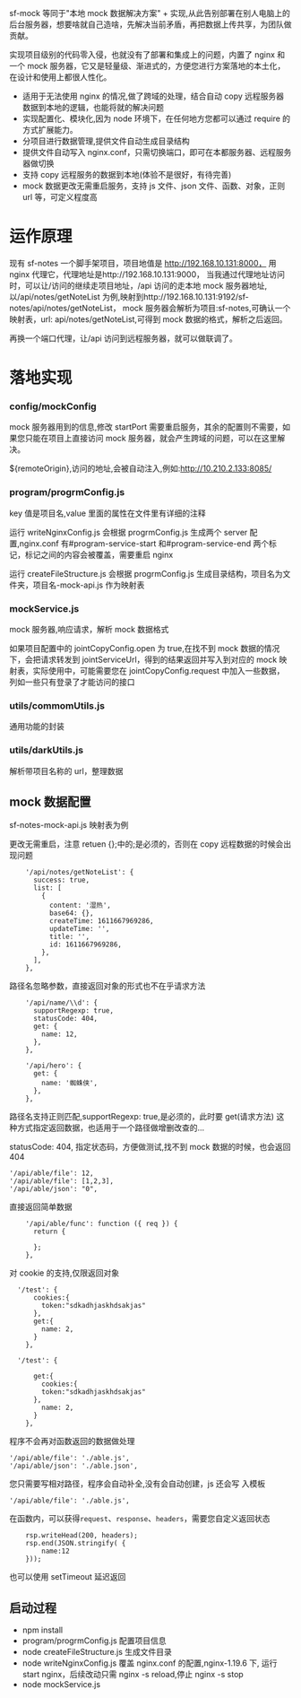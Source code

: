sf-mock 等同于"本地 mock 数据解决方案" + 实现,从此告别部署在别人电脑上的后台服务器，想要啥就自己造啥，先解决当前矛盾，再把数据上传共享，为团队做贡献。

实现项目级别的代码零入侵，也就没有了部署和集成上的问题，内置了 nginx 和一个 mock 服务器，它又是轻量级、渐进式的，方便您进行方案落地的本土化，在设计和使用上都很人性化。

- 适用于无法使用 nginx 的情况,做了跨域的处理，结合自动 copy 远程服务器数据到本地的逻辑，也能将就的解决问题
- 实现配置化、模块化,因为 node 环境下，在任何地方您都可以通过 require 的方式扩展能力。
- 分项目进行数据管理,提供文件自动生成目录结构
- 提供文件自动写入 nginx.conf，只需切换端口，即可在本都服务器、远程服务器做切换
- 支持 copy 远程服务的数据到本地(体验不是很好，有待完善)
- mock 数据更改无需重启服务，支持 js 文件、json 文件、函数、对象，正则 url 等，可定义程度高

# 运作原理

现有 sf-notes 一个脚手架项目，项目地值是 http://192.168.10.131:8000， 用 nginx 代理它，代理地址是http://192.168.10.131:9000， 当我通过代理地址访问时，可以让/访问的继续走项目地址，/api 访问的走本地 mock 服务器地址,以/api/notes/getNoteList 为例,映射到http://192.168.10.131:9192/sf-notes/api/notes/getNoteList， mock 服务器会解析为项目:sf-notes,可确认一个映射表，url: api/notes/getNoteList,可得到 mock 数据的格式，解析之后返回。

再换一个端口代理，让/api 访问到远程服务器，就可以做联调了。

# 落地实现

### config/mockConfig

mock 服务器用到的信息,修改 startPort 需要重启服务，其余的配置则不需要，如果您只能在项目上直接访问 mock 服务器，就会产生跨域的问题，可以在这里解决。

${remoteOrigin},访问的地址,会被自动注入,例如:http://10.210.2.133:8085/

### program/progrmConfig.js

key 值是项目名,value 里面的属性在文件里有详细的注释

运行 writeNginxConfig.js 会根据 progrmConfig.js 生成两个 server 配置,nginx.conf 有#program-service-start 和#program-service-end 两个标记，标记之间的内容会被覆盖，需要重启 nginx

运行 createFileStructure.js 会根据 progrmConfig.js 生成目录结构，项目名为文件夹，项目名-mock-api.js 作为映射表

### mockService.js

mock 服务器,响应请求，解析 mock 数据格式

如果项目配置中的 jointCopyConfig.open 为 true,在找不到 mock 数据的情况下，会把请求转发到 jointServiceUrl，得到的结果返回并写入到对应的 mock 映射表，实际使用中，可能需要您在 jointCopyConfig.request 中加入一些数据，列如一些只有登录了才能访问的接口

### utils/commomUtils.js

通用功能的封装

### utils/darkUtils.js

解析带项目名称的 url，整理数据

## mock 数据配置

sf-notes-mock-api.js 映射表为例

更改无需重启，注意 retuen {};中的;是必须的，否则在 copy 远程数据的时候会出现问题

```
    '/api/notes/getNoteList': {
      success: true,
      list: [
        {
          content: '湿热',
          base64: {},
          createTime: 1611667969286,
          updateTime: '',
          title: '',
          id: 1611667969286,
        },
      ],
    },
```

路径名忽略参数，直接返回对象的形式也不在乎请求方法

```
    '/api/name/\\d': {
      supportRegexp: true,
      statusCode: 404,
      get: {
        name: 12,
      },
    },
```

```
    '/api/hero': {
      get: {
        name: '蜘蛛侠',
      },
    },
```

路径名支持正则匹配,supportRegexp: true,是必须的，此时要 get(请求方法) 这种方式指定返回数据，也适用于一个路径做增删改查的...

statusCode: 404, 指定状态码，方便做测试,找不到 mock 数据的时候，也会返回 404

```
'/api/able/file': 12,
'/api/able/file': [1,2,3],
'/api/able/json': "0",
```

直接返回简单数据

```
    '/api/able/func': function ({ req }) {
      return {

      };
    },
```

对 cookie 的支持,仅限返回对象

```
  '/test': {
      cookies:{
        token:"sdkadhjaskhdsakjas"
      },
      get:{
        name: 2,
      }
    },
```

```
  '/test': {

      get:{
        cookies:{
        token:"sdkadhjaskhdsakjas"
      },
        name: 2,
      }
    },
```

程序不会再对函数返回的数据做处理

```
'/api/able/file': './able.js',
'/api/able/json': './able.json',
```

您只需要写相对路径，程序会自动补全,没有会自动创建，js 还会写
入模板

```
'/api/able/file': './able.js',
```

在函数内，可以获得`request`、`response`、`headers`，需要您自定义返回状态

```
    rsp.writeHead(200, headers);
    rsp.end(JSON.stringify( {
        name:12
    }));
```

也可以使用 setTimeout 延迟返回

## 启动过程

- npm install
- program/progrmConfig.js 配置项目信息
- node createFileStructure.js 生成文件目录
- node writeNginxConfig.js 覆盖 nginx.conf 的配置,nginx-1.19.6 下, 运行 start nginx，后续改动只需 nginx -s reload,停止 nginx -s stop
- node mockService.js
